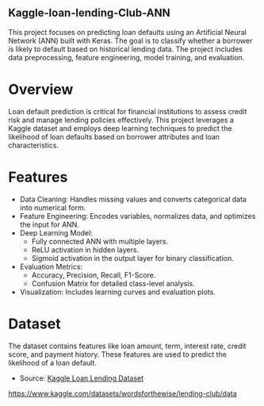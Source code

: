 ## Kaggle-loan-lending-Club-ANN
This project focuses on predicting loan defaults using an Artificial Neural Network (ANN) built with Keras. The goal is to classify whether a borrower is likely to default based on historical lending data. The project includes data preprocessing, feature engineering, model training, and evaluation.
# Overview
Loan default prediction is critical for financial institutions to assess credit risk and manage lending policies effectively. This project leverages a Kaggle dataset and employs deep learning techniques to predict the likelihood of loan defaults based on borrower attributes and loan characteristics.
# Features
* Data Cleaning: Handles missing values and converts categorical data into numerical form.
* Feature Engineering: Encodes variables, normalizes data, and optimizes the input for ANN.
* Deep Learning Model:
  * Fully connected ANN with multiple layers.
  * ReLU activation in hidden layers.
  * Sigmoid activation in the output layer for binary classification.
* Evaluation Metrics:
  * Accuracy, Precision, Recall, F1-Score.
  * Confusion Matrix for detailed class-level analysis.
* Visualization: Includes learning curves and evaluation plots.
# Dataset
The dataset contains features like loan amount, term, interest rate, credit score, and payment history. These features are used to predict the likelihood of a loan default.
* Source: [Kaggle Loan Lending Dataset](https://www.kaggle.com/)


https://www.kaggle.com/datasets/wordsforthewise/lending-club/data
